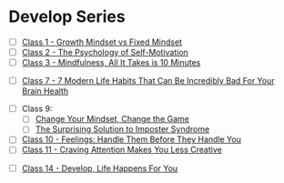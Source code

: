 # Develop Series

- [ ] [Class 1 - Growth Mindset vs Fixed Mindset](https://youtu.be/M1CHPnZfFmU)
- [ ] [Class 2 - The Psychology of Self-Motivation](https://www.youtube.com/watch?v=7sxpKhIbr0E)
- [ ] [Class 3 - Mindfulness, All It Takes is 10 Minutes](https://youtu.be/qzR62JJCMBQ)
<!-- - [ ] [Class 4 - ? ]() -->
<!-- - [ ] [Class 5 - NONE]() -->
<!-- - [ ] [Class 6 - ? ]() -->
- [ ] [Class 7 - 7 Modern Life Habits That Can Be Incredibly Bad For Your Brain Health](https://getpocket.com/explore/item/7-modern-life-habits-that-can-be-incredibly-bad-for-your-brain-health)
<!-- - [ ] [Class 8 - ? ]() -->
- [ ] Class 9:
    * [ ] [Change Your Mindset, Change the Game](https://youtu.be/0tqq66zwa7g)
    * [ ] [The Surprising Solution to Imposter Syndrome](https://www.youtube.com/embed/whyUPLJZljE)
- [ ] [Class 10 - Feelings: Handle Them Before They Handle You](https://youtu.be/JD4O7ama3o8)
- [ ] [Class 11 - Craving Attention Makes You Less Creative](https://youtu.be/3VTsIju1dLI)
<!-- - [ ] [Class 12 - ]() -->
<!-- - [ ] [Class 13 - ]() -->
- [ ] [Class 14 - Develop, Life Happens For You](https://www.youtube.com/watch?v=Fo_lDTDSO-M)
<!-- - [ ] [Class 15 - ]() -->
<!-- - [ ] [Class 16 - ]() -->

<!-- ! video height/width ratio = 1.777 ---- width="655" height="368" -->
<!-- TODO Add Intriguing Follow-up Questions -->